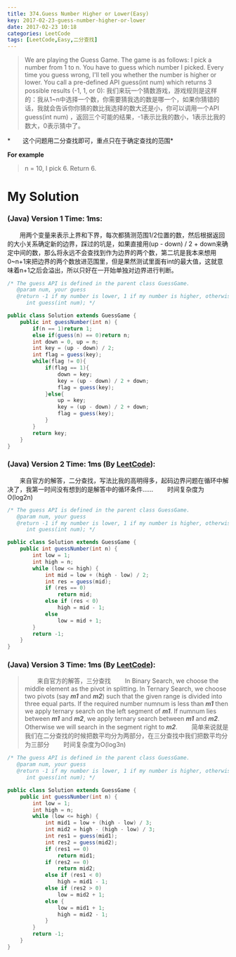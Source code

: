 ```yaml
---
title: 374.Guess Number Higher or Lower(Easy)
key: 2017-02-23-guess-number-higher-or-lower
date: 2017-02-23 10:18
categories: LeetCode
tags: [LeetCode,Easy,二分查找]
---
```




>We are playing the Guess Game. The game is as follows:
I pick a number from 1 to n. You have to guess which number I picked.
Every time you guess wrong, I'll tell you whether the number is higher or lower.
You call a pre-defined API guess(int num) which returns 3 possible results (-1, 1, or 0):
我们来玩一个猜数游戏，游戏规则是这样的：我从1~n中选择一个数，你需要猜我选的数是哪一个，如果你猜错的话，我就会告诉你你猜的数比我选择的数大还是小，你可以调用一个API guess(int num) ，返回三个可能的结果，-1表示比我的数小，1表示比我的数大，0表示猜中了。

*　　这个问题用二分查找即可，重点只在于确定查找的范围*

**For example**

>n = 10, I pick 6.
Return 6.

# My Solution
### (Java) Version 1  Time: 1ms:
　　用两个变量来表示上界和下界，每次都猜测范围1/2位置的数，然后根据返回的大小关系确定新的边界，踩过的坑是，如果直接用(up - down) / 2 + down来确定中间的数，那么将永远不会查找到作为边界的两个数，第二坑是我本来想用0~n+1来把边界的两个数放进范围里，但是果然测试里面有int的最大值，这就意味着n+1之后会溢出，所以只好在一开始单独对边界进行判断。
```java
/* The guess API is defined in the parent class GuessGame.
   @param num, your guess
   @return -1 if my number is lower, 1 if my number is higher, otherwise return 0
      int guess(int num); */

public class Solution extends GuessGame {
    public int guessNumber(int n) {
        if(n == 1)return 1;
        else if(guess(n) == 0)return n;
        int down = 0, up = n;
        int key = (up - down) / 2;
        int flag = guess(key);
        while(flag != 0){
            if(flag == 1){
                down = key;
                key = (up - down) / 2 + down;
                flag = guess(key);
            }else{
                up = key;
                key = (up - down) / 2 + down;
                flag = guess(key);
            }
        }
        return key;
    }
}
```
### (Java) Version 2  Time: 1ms (By [LeetCode](https://leetcode.com/articles/guess-number-higher-or-lower/)):
　　来自官方的解答，二分查找，写法比我的高明得多，起码边界问题在循环中解决了，我第一时间没有想到的是解答中的循环条件……
　　时间复杂度为O(log2n)
```java
/* The guess API is defined in the parent class GuessGame.
   @param num, your guess
   @return -1 if my number is lower, 1 if my number is higher, otherwise return 0
      int guess(int num); */

public class Solution extends GuessGame {
    public int guessNumber(int n) {
        int low = 1;
        int high = n;
        while (low <= high) {
            int mid = low + (high - low) / 2;
            int res = guess(mid);
            if (res == 0)
                return mid;
            else if (res < 0)
                high = mid - 1;
            else
                low = mid + 1;
        }
        return -1;
    }
}
```
### (Java) Version 3  Time: 1ms (By [LeetCode](https://leetcode.com/articles/guess-number-higher-or-lower/)):
>　　来自官方的解答，三分查找
　　In Binary Search, we choose the middle element as the pivot in splitting. In Ternary Search, we choose two pivots (say ***m1*** and ***m2***) such that the given range is divided into three equal parts. If the required number numnum is less than ***m1*** then we apply ternary search on the left segment of ***m1***. If numnum lies between ***m1*** and ***m2***, we apply ternary search between ***m1*** and ***m2***. Otherwise we will search in the segment right to ***m2***.
　　简单来说就是我们在二分查找的时候把数平均分为两部分，在三分查找中我们把数平均分为三部分
　　时间复杂度为O(log3n)

```java
/* The guess API is defined in the parent class GuessGame.
   @param num, your guess
   @return -1 if my number is lower, 1 if my number is higher, otherwise return 0
      int guess(int num); */

public class Solution extends GuessGame {
    public int guessNumber(int n) {
        int low = 1;
        int high = n;
        while (low <= high) {
            int mid1 = low + (high - low) / 3;
            int mid2 = high - (high - low) / 3;
            int res1 = guess(mid1);
            int res2 = guess(mid2);
            if (res1 == 0)
                return mid1;
            if (res2 == 0)
                return mid2;
            else if (res1 < 0)
                high = mid1 - 1;
            else if (res2 > 0)
                low = mid2 + 1;
            else {
                low = mid1 + 1;
                high = mid2 - 1;
            }
        }
        return -1;
    }
}
```

